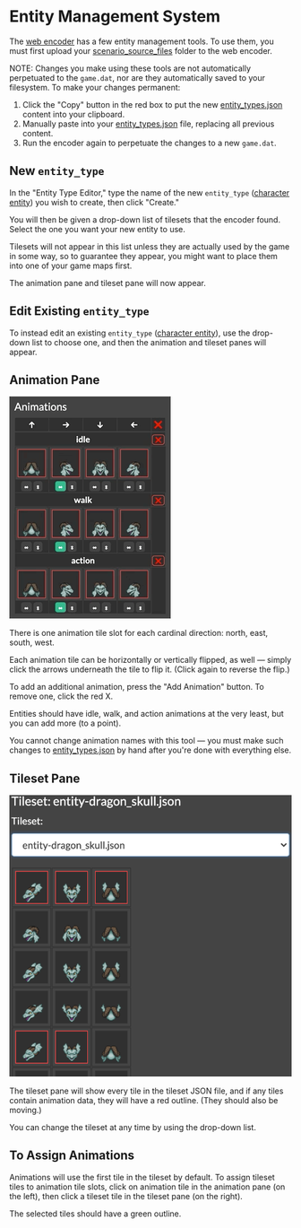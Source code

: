 # Entity Management System

The [web encoder](../encoder/web_encoder) has a few entity management tools. To use them, you must first upload your [scenario_source_files](../getting_started/scenario_source_files)  folder to the web encoder.

NOTE: Changes you make using these tools are not automatically perpetuated to the `game.dat`, nor are they automatically saved to your filesystem. To make your changes permanent:

1. Click the "Copy" button in the red box to put the new [entity_types.json](../structure/entity_types.json) content into your clipboard.
2. Manually paste into your [entity_types.json](../structure/entity_types.json) file, replacing all previous content.
3. Run the encoder again to perpetuate the changes to a new `game.dat`.

## New `entity_type`

In the "Entity Type Editor," type the name of the new `entity_type` ([character entity](../entities/character_entity)) you wish to create, then click "Create."

You will then be given a drop-down list of tilesets that the encoder found. Select the one you want your new entity to use.

Tilesets will not appear in this list unless they are actually used by the game in some way, so to guarantee they appear, you might want to place them into one of your game maps first.

The animation pane and tileset pane will now appear.

## Edit Existing `entity_type`

To instead edit an existing `entity_type` ([character entity](../entities/character_entity)), use the drop-down list to choose one, and then the animation and tileset panes will appear.

## Animation Pane

![the MGE encoder's animation pane](../media/mge-encoder-animation-pane.gif)

There is one animation tile slot for each cardinal direction: north, east, south, west.

Each animation tile can be horizontally or vertically flipped, as well — simply click the arrows underneath the tile to flip it. (Click again to reverse the flip.)

To add an additional animation, press the "Add Animation" button. To remove one, click the red X.

Entities should have idle, walk, and action animations at the very least, but you can add more (to a point).

You cannot change animation names with this tool — you must make such changes to [entity_types.json](../structure/entity_types.json) by hand after you're done with everything else.

## Tileset Pane

![the MGE encoder's tileset pane](../media/mge-encoder-tileset-pane.png)

The tileset pane will show every tile in the tileset JSON file, and if any tiles contain animation data, they will have a red outline. (They should also be moving.)

You can change the tileset at any time by using the drop-down list.

## To Assign Animations

Animations will use the first tile in the tileset by default. To assign tileset tiles to animation tile slots, click on animation tile in the animation pane (on the left), then click a tileset tile in the tileset pane (on the right).

The selected tiles should have a green outline.
